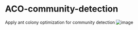 # ACO-community-detection
Apply ant colony optimization for community detection
![image](https://github.com/user-attachments/assets/64d0b67f-331c-41ab-808f-4aa408534c2d)
